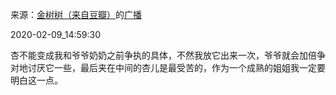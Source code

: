 来源：[金树树（来自豆瓣）](https://www.douban.com/people/147024697/)的[广播](https://www.douban.com/people/147024697/status/2800067326/)


2020-02-09_14:59:30


杏不能变成我和爷爷奶奶之前争执的具体，不然我放它出来一次，爷爷就会加倍争对地讨厌它一些，最后夹在中间的杏儿是最受苦的，作为一个成熟的姐姐我一定要明白这一点。
